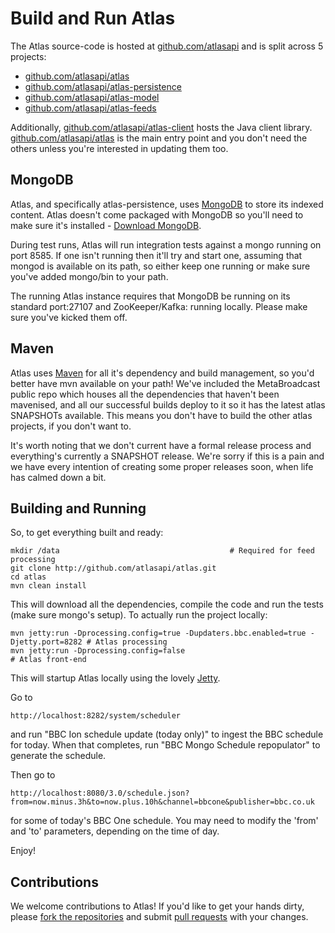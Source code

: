 Build and Run Atlas
===================

The Atlas source-code is hosted at [github.com/atlasapi](http://github.com/atlasapi) and is split across 5 projects:

* [github.com/atlasapi/atlas](http://github.com/atlasapi/atlas)
* [github.com/atlasapi/atlas-persistence](http://github.com/atlasapi/atlas-persistence)
* [github.com/atlasapi/atlas-model](http://github.com/atlasapi/atlas-model)
* [github.com/atlasapi/atlas-feeds](http://github.com/atlasapi/atlas-feeds)

Additionally, [github.com/atlasapi/atlas-client](http://github.com/atlasapi/atlas-client) hosts the Java client library. [github.com/atlasapi/atlas](http://github.com/atlasapi/atlas) is the main entry point and you don't need the others unless you're interested in updating them too.

## MongoDB

Atlas, and specifically atlas-persistence, uses [MongoDB](http://www.mongodb.org/) to store its indexed content. Atlas doesn't come packaged with MongoDB so you'll need to make sure it's installed - [Download MongoDB](http://www.mongodb.org/downloads).

During test runs, Atlas will run integration tests against a mongo running on port 8585. If one isn't running then it'll try and start one, assuming that mongod is available on its path, so either keep one running or make sure you've added mongo/bin to your path.

The running Atlas instance requires that MongoDB be running on its standard port:27107 and ZooKeeper/Kafka: running locally.  Please make sure you've kicked them off.

## Maven

Atlas uses [Maven](http://maven.apache.org/) for all it's dependency and build management, so you'd better have mvn available on your path! We've included the MetaBroadcast public repo which houses all the dependencies that haven't been mavenised, and all our successful builds deploy to it so it has the latest atlas SNAPSHOTs available. This means you don't have to build the other atlas projects, if you don't want to.

It's worth noting that we don't current have a formal release process and everything's currently a SNAPSHOT release. We're sorry if this is a pain and we have every intention of creating some proper releases soon, when life has calmed down a bit.

## Building and Running

So, to get everything built and ready:

    mkdir /data                                      # Required for feed processing
    git clone http://github.com/atlasapi/atlas.git
    cd atlas
    mvn clean install
    
This will download all the dependencies, compile the code and run the tests (make sure mongo's setup). To actually run the project locally:

    mvn jetty:run -Dprocessing.config=true -Dupdaters.bbc.enabled=true -Djetty.port=8282 # Atlas processing
    mvn jetty:run -Dprocessing.config=false                                              # Atlas front-end
    
This will startup Atlas locally using the lovely [Jetty](http://jetty.codehaus.org/jetty/).

Go to

    http://localhost:8282/system/scheduler

and run "BBC Ion schedule update (today only)" to ingest the BBC schedule for today. When that completes, run "BBC Mongo Schedule repopulator" to generate the schedule. 

Then go to

    http://localhost:8080/3.0/schedule.json?from=now.minus.3h&to=now.plus.10h&channel=bbcone&publisher=bbc.co.uk 

for some of today's BBC One schedule. You may need to modify the 'from' and 'to' parameters, depending on the time of day.

Enjoy!

## Contributions

We welcome contributions to Atlas! If you'd like to get your hands dirty, please [fork the repositories](https://help.github.com/articles/fork-a-repo) and submit [pull requests](https://help.github.com/articles/using-pull-requests) with your changes. 

